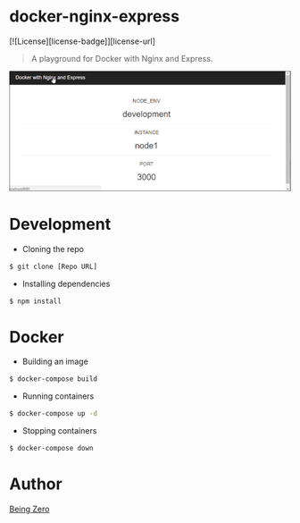 # docker-nginx-express

[![License][license-badge]][license-url]

> A playground for Docker with Nginx and Express.

![Preview](preview/docker-nginx-express.gif)

# Development

* Cloning the repo

```bash
$ git clone [Repo URL]
```

* Installing dependencies

```bash
$ npm install
```

# Docker

* Building an image

```bash
$ docker-compose build
```

* Running containers

```bash
$ docker-compose up -d
```

* Stopping  containers

```bash
$ docker-compose down
```

# Author

[Being Zero](https://fb.me/being0)

